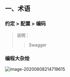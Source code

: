 ## 一、术语

### 约定 > 配置 > 编码

> 说明：
>
> > Swagger



### 编程大杂烩

![image-20200608214719615](C:\Users\Administrator\Desktop\note\assets\images\tech)